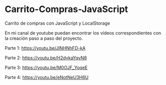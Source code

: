# Carrito-Compras-JavaScript
 Carrito de compras con JavaScript y LocalStorage
 
 En mi canal de youtube puedan encontrar los vídeos correspondientes con la creación paso a paso del proyecto.
 
 Parte 1: https://youtu.be/JINHNhFD-kA
 
 Parte 2: https://youtu.be/H2dykaYqyN8
 
 Parte 3: https://youtu.be/M0OJF_YoqeE
 
 Parte 4: https://youtu.be/eNotNeU3H6U
